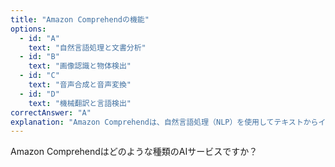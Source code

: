 ```yaml
---
title: "Amazon Comprehendの機能"
options:
  - id: "A"
    text: "自然言語処理と文書分析"
  - id: "B"
    text: "画像認識と物体検出"
  - id: "C"
    text: "音声合成と音声変換"
  - id: "D"
    text: "機械翻訳と言語検出"
correctAnswer: "A"
explanation: "Amazon Comprehendは、自然言語処理（NLP）を使用してテキストからインサイトや関係性を抽出するサービスです。感情分析、エンティティ認識、キーフレーズ検出、言語検出、個人情報（PII）の識別などの機能を提供します。画像認識と物体検出はAmazon Rekognition、音声合成と音声変換はAmazon Polly、機械翻訳はAmazon Translateの主な機能です。"
---
```


Amazon Comprehendはどのような種類のAIサービスですか？